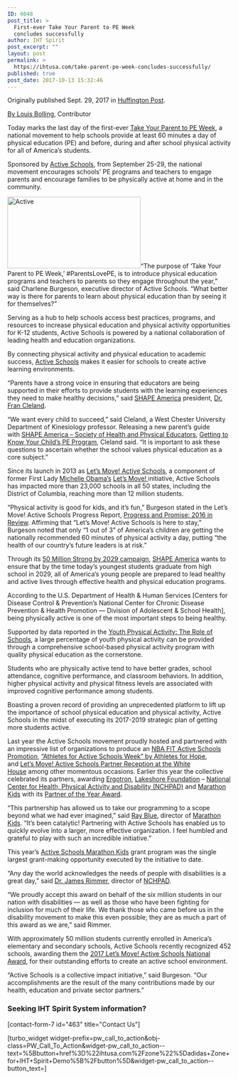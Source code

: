```yaml
---
ID: 6048
post_title: >
  First-ever Take Your Parent to PE Week
  concludes successfully
author: IHT Spirit
post_excerpt: ""
layout: post
permalink: >
  https://ihtusa.com/take-parent-pe-week-concludes-successfully/
published: true
post_date: 2017-10-13 15:32:46
---
```

<p class="content-list-component bn-content-list-text text" data-beacon="{&quot;p&quot;:{&quot;mnid&quot;:&quot;citation&quot;}}" data-beacon-parsed="true">Originally published Sept. 29, 2017 in <a href="https://www.huffingtonpost.com/entry/active-schools-first-ever-take-your-parent-to-pe-week_us_59c20968e4b0c3e70e742906" target="_blank" rel="nofollow noopener">Huffington Post</a>.</p>
<p class="content-list-component bn-content-list-text text" data-beacon="{&quot;p&quot;:{&quot;mnid&quot;:&quot;citation&quot;}}" data-beacon-parsed="true"><a class="author-card__link bn-author-name bn-clickable" href="https://www.huffingtonpost.com/author/bolling-louis-772" data-beacon="{&quot;p&quot;:{&quot;lnid&quot;:&quot;author_name&quot;}}" data-beacon-parsed="true">By Louis Bolling</a>, Contributor</p>
<p class="content-list-component bn-content-list-text text" data-beacon="{&quot;p&quot;:{&quot;mnid&quot;:&quot;citation&quot;}}" data-beacon-parsed="true">Today marks the last day of the first-ever <a class="bn-clickable" href="https://www.activeschoolsus.org/take-your-parent-to-pe-week/" target="_blank" rel="nofollow noopener" data-beacon="{&quot;p&quot;:{&quot;lnid&quot;:&quot;Take Your Parent to PE Week&quot;,&quot;mpid&quot;:2,&quot;plid&quot;:&quot;https://www.activeschoolsus.org/take-your-parent-to-pe-week/&quot;}}" data-beacon-parsed="true">Take Your Parent to PE Week</a>, a national movement to help schools provide at least 60 minutes a day of physical education (PE) and before, during and after school physical activity for all of America’s students.</p>
<p class="content-list-component bn-content-list-text text" data-beacon="{&quot;p&quot;:{&quot;mnid&quot;:&quot;citation&quot;}}" data-beacon-parsed="true">Sponsored by <a class="bn-clickable" href="https://youtu.be/k0v9HGbBzJ8" target="_blank" rel="nofollow noopener" data-beacon="{&quot;p&quot;:{&quot;lnid&quot;:&quot;Active Schools&quot;,&quot;mpid&quot;:3,&quot;plid&quot;:&quot;https://youtu.be/k0v9HGbBzJ8&quot;}}" data-beacon-parsed="true">Active Schools</a>, from September 25-29, the national movement encourages schools’ PE programs and teachers to engage parents and encourage families to be physically active at home and in the community.</p>
<p class="content-list-component bn-content-list-text text" data-beacon="{&quot;p&quot;:{&quot;mnid&quot;:&quot;citation&quot;}}" data-beacon-parsed="true"><!--more--><a href="https://ihtusa.com/wp-content/uploads/2017/10/active-schools-graphic.jpg"><img class="alignleft size-medium wp-image-6049" src="https://ihtusa.com/wp-content/uploads/2017/10/active-schools-graphic-300x161.jpg" alt="Active" width="300" height="161" /></a>“The purpose of ‘Take Your Parent to PE Week,’ #ParentsLovePE, is to introduce physical education programs and teachers to parents so they engage throughout the year,” said Charlene Burgeson, executive director of Active Schools. “What better way is there for parents to learn about physical education than by seeing it for themselves?”</p>
<p class="content-list-component bn-content-list-text text" data-beacon="{&quot;p&quot;:{&quot;mnid&quot;:&quot;citation&quot;}}" data-beacon-parsed="true">Serving as a hub to help schools access best practices, programs, and resources to increase physical education and physical activity opportunities for K-12 students, Active Schools is powered by a national collaboration of leading health and education organizations.</p>
<p class="content-list-component bn-content-list-text text" data-beacon="{&quot;p&quot;:{&quot;mnid&quot;:&quot;citation&quot;}}" data-beacon-parsed="true">By connecting physical activity and physical education to academic success, <a class="bn-clickable" href="https://twitter.com/ActiveSchoolsUS" target="_blank" rel="nofollow noopener" data-beacon="{&quot;p&quot;:{&quot;lnid&quot;:&quot;Active Schools&quot;,&quot;mpid&quot;:10,&quot;plid&quot;:&quot;https://twitter.com/ActiveSchoolsUS&quot;}}" data-beacon-parsed="true">Active Schools</a> makes it easier for schools to create active learning environments.</p>
<p class="content-list-component bn-content-list-text text" data-beacon="{&quot;p&quot;:{&quot;mnid&quot;:&quot;citation&quot;}}" data-beacon-parsed="true">“Parents have a strong voice in ensuring that educators are being supported in their efforts to provide students with the learning experiences they need to make healthy decisions,” said <a class="bn-clickable" href="https://www.shapeamerica.org/" target="_blank" rel="nofollow noopener" data-beacon="{&quot;p&quot;:{&quot;lnid&quot;:&quot;SHAPE America&quot;,&quot;mpid&quot;:11,&quot;plid&quot;:&quot;https://www.shapeamerica.org/&quot;}}" data-beacon-parsed="true">SHAPE America</a> president, <a class="bn-clickable" href="https://www.wcupa.edu/HealthSciences/kinesiology/FranCleland.aspx" target="_blank" rel="nofollow noopener" data-beacon="{&quot;p&quot;:{&quot;lnid&quot;:&quot;Dr. Fran Cleland&quot;,&quot;mpid&quot;:12,&quot;plid&quot;:&quot;https://www.wcupa.edu/HealthSciences/kinesiology/FranCleland.aspx&quot;}}" data-beacon-parsed="true">Dr. Fran Cleland</a>.</p>
<p class="content-list-component bn-content-list-text text" data-beacon="{&quot;p&quot;:{&quot;mnid&quot;:&quot;citation&quot;}}" data-beacon-parsed="true">“We want every child to succeed,” said Cleland, a West Chester University Department of Kinesiology professor. Releasing a new parent’s guide with <a class="bn-clickable" href="https://www.shapeamerica.org/" target="_blank" rel="nofollow noopener" data-beacon="{&quot;p&quot;:{&quot;lnid&quot;:&quot;SHAPE America – Society of Health and Physical Educators&quot;,&quot;mpid&quot;:13,&quot;plid&quot;:&quot;https://www.shapeamerica.org/&quot;}}" data-beacon-parsed="true">SHAPE America – Society of Health and Physical Educators</a>, <a class="bn-clickable" href="https://portal.shapeamerica.org/events/parents" target="_blank" rel="nofollow noopener" data-beacon="{&quot;p&quot;:{&quot;lnid&quot;:&quot;Getting to Know Your Child’s PE Program&quot;,&quot;mpid&quot;:14,&quot;plid&quot;:&quot;https://portal.shapeamerica.org/events/parents&quot;}}" data-beacon-parsed="true">Getting to Know Your Child’s PE Program</a>, Cleland said. “It is important to ask these questions to ascertain whether the school values physical education as a core subject.”</p>
<p class="content-list-component embed-asset bn-content-list-embed">Since its launch in 2013 as <a class="bn-clickable" href="http://www.letsmoveschools.org/" target="_blank" rel="nofollow noopener" data-beacon="{&quot;p&quot;:{&quot;lnid&quot;:&quot;Let’s Move&quot;,&quot;mpid&quot;:15,&quot;plid&quot;:&quot;http://www.letsmoveschools.org/&quot;}}" data-beacon-parsed="true">Let’s Move</a><a class="bn-clickable" href="http://www.letsmoveschools.org/" target="_blank" rel="nofollow noopener" data-beacon="{&quot;p&quot;:{&quot;lnid&quot;:&quot;! Active Schools&quot;,&quot;mpid&quot;:16,&quot;plid&quot;:&quot;http://www.letsmoveschools.org/&quot;}}" data-beacon-parsed="true">! Active Schools</a>, a component of former First Lady <a class="bn-clickable" href="https://twitter.com/michelleobama" target="_blank" rel="nofollow noopener" data-beacon="{&quot;p&quot;:{&quot;lnid&quot;:&quot;Michelle Obama’s&quot;,&quot;mpid&quot;:17,&quot;plid&quot;:&quot;https://twitter.com/michelleobama&quot;}}" data-beacon-parsed="true">Michelle Obama’s</a> <a class="bn-clickable" href="https://letsmove.obamawhitehouse.archives.gov/" target="_blank" rel="nofollow noopener" data-beacon="{&quot;p&quot;:{&quot;lnid&quot;:&quot;Let’s Move!&quot;,&quot;mpid&quot;:18,&quot;plid&quot;:&quot;https://letsmove.obamawhitehouse.archives.gov/&quot;}}" data-beacon-parsed="true">Let’s Move! </a>initiative, Active Schools has impacted more than 23,000 schools in all 50 states, including the District of Columbia, reaching more than 12 million students.</p>
<p class="content-list-component bn-content-list-text text" data-beacon="{&quot;p&quot;:{&quot;mnid&quot;:&quot;citation&quot;}}" data-beacon-parsed="true">“Physical activity is good for kids, and it’s fun,” Burgeson stated in the Let’s Move! Active Schools Progress Report, <a class="bn-clickable" href="https://static1.squarespace.com/static/53b1a843e4b0dcbabf4b4b85/t/58b054381e5b6cf6e8a1929f/1487950906075/2016-LMAS-AnnualReport-Supplement-2-Dig.pdf" target="_blank" rel="nofollow noopener" data-beacon="{&quot;p&quot;:{&quot;lnid&quot;:&quot;Progress and Promise: 2016 in Review&quot;,&quot;mpid&quot;:19,&quot;plid&quot;:&quot;https://static1.squarespace.com/static/53b1a843e4b0dcbabf4b4b85/t/58b054381e5b6cf6e8a1929f/1487950906075/2016-LMAS-AnnualReport-Supplement-2-Dig.pdf&quot;}}" data-beacon-parsed="true">Progress and Promise: 2016 in Review</a>. Affirming that “Let’s Move! Active Schools is here to stay,” Burgeson noted that only “1 out of 3” of America’s children are getting the nationally recommended 60 minutes of physical activity a day, putting “the health of our country’s future leaders is at risk.”</p>
<p class="content-list-component bn-content-list-text text" data-beacon="{&quot;p&quot;:{&quot;mnid&quot;:&quot;citation&quot;}}" data-beacon-parsed="true">Through its <a class="bn-clickable" href="http://50million.shapeamerica.org/" target="_blank" rel="nofollow noopener" data-beacon="{&quot;p&quot;:{&quot;lnid&quot;:&quot;50 Million Strong by 2029 campaign&quot;,&quot;mpid&quot;:20,&quot;plid&quot;:&quot;http://50million.shapeamerica.org/&quot;}}" data-beacon-parsed="true">50 Million Strong by 2029 campaign</a>, <a class="bn-clickable" href="https://twitter.com/SHAPE_America/status/901083246284484608/photo/1" target="_blank" rel="nofollow noopener" data-beacon="{&quot;p&quot;:{&quot;lnid&quot;:&quot;SHAPE America&quot;,&quot;mpid&quot;:21,&quot;plid&quot;:&quot;https://twitter.com/SHAPE_America/status/901083246284484608/photo/1&quot;}}" data-beacon-parsed="true">SHAPE America</a> wants to ensure that by the time today’s youngest students graduate from high school in 2029, all of America’s young people are prepared to lead healthy and active lives through effective health and physical education programs.</p>
<p class="content-list-component bn-content-list-text text" data-beacon="{&quot;p&quot;:{&quot;mnid&quot;:&quot;citation&quot;}}" data-beacon-parsed="true">According to the U.S. Department of Health &amp; Human Services [Centers for Disease Control &amp; Prevention’s National Center for Chronic Disease Prevention &amp; Health Promotion — Division of Adolescent &amp; School Health], being physically active is one of the most important steps to being healthy.</p>
<p class="content-list-component bn-content-list-text text" data-beacon="{&quot;p&quot;:{&quot;mnid&quot;:&quot;citation&quot;}}" data-beacon-parsed="true">Supported by data reported in the <a class="bn-clickable" href="https://www.cdc.gov/HealthyYouth/physicalactivity/toolkit/factsheet_pa_guidelines_schools.pdf" target="_blank" rel="nofollow noopener" data-beacon="{&quot;p&quot;:{&quot;lnid&quot;:&quot;Youth Physical Activity: The Role of Schools&quot;,&quot;mpid&quot;:22,&quot;plid&quot;:&quot;https://www.cdc.gov/HealthyYouth/physicalactivity/toolkit/factsheet_pa_guidelines_schools.pdf&quot;}}" data-beacon-parsed="true">Youth Physical Activity: The Role of Schools</a>, a large percentage of youth physical activity can be provided through a comprehensive school-based physical activity program with quality physical education as the cornerstone.</p>
<p class="content-list-component bn-content-list-text text" data-beacon="{&quot;p&quot;:{&quot;mnid&quot;:&quot;citation&quot;}}" data-beacon-parsed="true">Students who are physically active tend to have better grades, school attendance, cognitive performance, and classroom behaviors. In addition, higher physical activity and physical fitness levels are associated with improved cognitive performance among students.</p>
<p class="content-list-component bn-content-list-text text" data-beacon="{&quot;p&quot;:{&quot;mnid&quot;:&quot;citation&quot;}}" data-beacon-parsed="true">Boasting a proven record of providing an unprecedented platform to lift up the importance of school physical education and physical activity, Active Schools in the midst of executing its 2017-2019 strategic plan of getting more students active.</p>
<p class="content-list-component bn-content-list-text text" data-beacon="{&quot;p&quot;:{&quot;mnid&quot;:&quot;citation&quot;}}" data-beacon-parsed="true">Last year the Active Schools movement proudly hosted and partnered with an impressive list of organizations to produce an <a class="bn-clickable" href="http://www.letsmoveschools.org/latest-stories/2016/1/4/win-nba-fit-prizes-for-your-school-jan-4-feb-6" target="_blank" rel="nofollow noopener" data-beacon="{&quot;p&quot;:{&quot;lnid&quot;:&quot;NBA FIT Active Schools Promotion&quot;,&quot;mpid&quot;:28,&quot;plid&quot;:&quot;http://www.letsmoveschools.org/latest-stories/2016/1/4/win-nba-fit-prizes-for-your-school-jan-4-feb-6&quot;}}" data-beacon-parsed="true">NBA FIT Active Schools Promotion</a>, <a class="bn-clickable" href="http://www.athletesforhope.org/2016/10/athletes-active-schools/" target="_blank" rel="nofollow noopener" data-beacon="{&quot;p&quot;:{&quot;lnid&quot;:&quot;“Athletes for Active Schools Week” by Athletes for Hope&quot;,&quot;mpid&quot;:29,&quot;plid&quot;:&quot;http://www.athletesforhope.org/2016/10/athletes-active-schools/&quot;}}" data-beacon-parsed="true">“Athletes for Active Schools Week” by Athletes for Hope</a>, and <a class="bn-clickable" href="https://youtu.be/NuyvhmbUq_I" target="_blank" rel="nofollow noopener" data-beacon="{&quot;p&quot;:{&quot;lnid&quot;:&quot;Let’s Move! Active Schools Partner Reception at the White House&quot;,&quot;mpid&quot;:30,&quot;plid&quot;:&quot;https://youtu.be/NuyvhmbUq_I&quot;}}" data-beacon-parsed="true">Let’s Move! Active Schools Partner Reception at the White House</a> among other momentous occasions. Earlier this year the collective celebrated its partners, awarding <a class="bn-clickable" href="http://www.ergotron.com/en-us/markets/education" target="_blank" rel="nofollow noopener" data-beacon="{&quot;p&quot;:{&quot;lnid&quot;:&quot;Ergotron&quot;,&quot;mpid&quot;:31,&quot;plid&quot;:&quot;http://www.ergotron.com/en-us/markets/education&quot;}}" data-beacon-parsed="true">Ergotron</a>, <a class="bn-clickable" href="http://www.lakeshore.org/" target="_blank" rel="nofollow noopener" data-beacon="{&quot;p&quot;:{&quot;lnid&quot;:&quot;Lakeshore Foundation&quot;,&quot;mpid&quot;:32,&quot;plid&quot;:&quot;http://www.lakeshore.org/&quot;}}" data-beacon-parsed="true">Lakeshore Foundation</a> – <a class="bn-clickable" href="http://www.nchpad.org/" target="_blank" rel="nofollow noopener" data-beacon="{&quot;p&quot;:{&quot;lnid&quot;:&quot;National Center for Health, Physical Activity and Disability (NCHPAD)&quot;,&quot;mpid&quot;:33,&quot;plid&quot;:&quot;http://www.nchpad.org/&quot;}}" data-beacon-parsed="true">National Center for Health, Physical Activity and Disability (NCHPAD)</a> and <a class="bn-clickable" href="http://www.marathonkids.org/" target="_blank" rel="nofollow noopener" data-beacon="{&quot;p&quot;:{&quot;lnid&quot;:&quot;Marathon Kids&quot;,&quot;mpid&quot;:34,&quot;plid&quot;:&quot;http://www.marathonkids.org/&quot;}}" data-beacon-parsed="true">Marathon Kids</a> with its <a class="bn-clickable" href="https://www.activeschoolsus.org/latest-stories/2017/5/12/active-schools-recognizes-ergotron-lakeshore-foundation-national-center-for-health-physical-activity-and-disability-and-marathon-kids-as-partners-of-the-year" target="_blank" rel="nofollow noopener" data-beacon="{&quot;p&quot;:{&quot;lnid&quot;:&quot;Partner of the Year Award&quot;,&quot;mpid&quot;:35,&quot;plid&quot;:&quot;https://www.activeschoolsus.org/latest-stories/2017/5/12/active-schools-recognizes-ergotron-lakeshore-foundation-national-center-for-health-physical-activity-and-disability-and-marathon-kids-as-partners-of-the-year&quot;}}" data-beacon-parsed="true">Partner of the Year Award</a>.</p>
<p id="inline-newsletter_placeholder">“This partnership has allowed us to take our programming to a scope beyond what we had ever imagined,” said <a class="bn-clickable" href="https://clubs.marathonkids.org/biographies/ray-blue/" target="_blank" rel="nofollow noopener" data-beacon="{&quot;p&quot;:{&quot;lnid&quot;:&quot;Ray Blue&quot;,&quot;mpid&quot;:36,&quot;plid&quot;:&quot;https://clubs.marathonkids.org/biographies/ray-blue/&quot;}}" data-beacon-parsed="true">Ray Blue</a>, director of <a class="bn-clickable" href="https://marathonkids.org/" target="_blank" rel="nofollow noopener" data-beacon="{&quot;p&quot;:{&quot;lnid&quot;:&quot;Marathon Kids&quot;,&quot;mpid&quot;:37,&quot;plid&quot;:&quot;https://marathonkids.org/&quot;}}" data-beacon-parsed="true">Marathon Kids</a>. “It’s been catalytic! Partnering with Active Schools has enabled us to quickly evolve into a larger, more effective organization. I feel humbled and grateful to play with such an incredible initiative.”</p>
<p class="content-list-component bn-content-list-text text" data-beacon="{&quot;p&quot;:{&quot;mnid&quot;:&quot;citation&quot;}}" data-beacon-parsed="true">This year’s <a class="bn-clickable" href="https://marathonkids.org/marathon-kids-honored-active-schools-partner-year/" target="_blank" rel="nofollow noopener" data-beacon="{&quot;p&quot;:{&quot;lnid&quot;:&quot;Active Schools Marathon Kids&quot;,&quot;mpid&quot;:38,&quot;plid&quot;:&quot;https://marathonkids.org/marathon-kids-honored-active-schools-partner-year/&quot;}}" data-beacon-parsed="true">Active Schools Marathon Kids</a> grant program was the single largest grant-making opportunity executed by the initiative to date.</p>
<p class="content-list-component bn-content-list-text text" data-beacon="{&quot;p&quot;:{&quot;mnid&quot;:&quot;citation&quot;}}" data-beacon-parsed="true">“Any day the world acknowledges the needs of people with disabilities is a great day,” said <a class="bn-clickable" href="https://www.nchpad.xn--org%20%20staff-bq3h/" target="_blank" rel="nofollow noopener" data-beacon="{&quot;p&quot;:{&quot;lnid&quot;:&quot;Dr. James Rimmer&quot;,&quot;mpid&quot;:39,&quot;plid&quot;:&quot;https://www.nchpad.xn--org%20%20staff-bq3h/&quot;}}" data-beacon-parsed="true">Dr. James Rimmer</a>, director of <a class="bn-clickable" href="https://www.nchpad.org/" target="_blank" rel="nofollow noopener" data-beacon="{&quot;p&quot;:{&quot;lnid&quot;:&quot;NCHPAD&quot;,&quot;mpid&quot;:40,&quot;plid&quot;:&quot;https://www.nchpad.org/&quot;}}" data-beacon-parsed="true">NCHPAD</a>.</p>
<p class="content-list-component bn-content-list-text text" data-beacon="{&quot;p&quot;:{&quot;mnid&quot;:&quot;citation&quot;}}" data-beacon-parsed="true">“We proudly accept this award on behalf of the six million students in our nation with disabilities — as well as those who have been fighting for inclusion for much of their life. We thank those who came before us in the disability movement to make this even possible; they are as much a part of this award as we are,” said Rimmer.</p>
<p class="content-list-component bn-content-list-text text" data-beacon="{&quot;p&quot;:{&quot;mnid&quot;:&quot;citation&quot;}}" data-beacon-parsed="true">With approximately 50 million students currently enrolled in America’s elementary and secondary schools, Active Schools recently recognized 452 schools, awarding them the <a class="bn-clickable" href="https://www.activeschoolsus.org/latest-stories/2017/9/5/active-schools-announces-2017-national-award-recipients" target="_blank" rel="nofollow noopener" data-beacon="{&quot;p&quot;:{&quot;lnid&quot;:&quot;2017 Let’s Move! Active Schools National Award&quot;,&quot;mpid&quot;:41,&quot;plid&quot;:&quot;https://www.activeschoolsus.org/latest-stories/2017/9/5/active-schools-announces-2017-national-award-recipients&quot;}}" data-beacon-parsed="true">2017 Let’s Move! Active Schools National Award</a>, for their outstanding efforts to create an active school environment.</p>
<p class="content-list-component bn-content-list-text text" data-beacon="{&quot;p&quot;:{&quot;mnid&quot;:&quot;citation&quot;}}" data-beacon-parsed="true">“Active Schools is a collective impact initiative,” said Burgeson. “Our accomplishments are the result of the many contributions made by our health, education and private sector partners.”</p>

<h3 class="article-newsletter-signup">Seeking IHT Spirit System information?</h3>
<p class="article-newsletter-signup">[contact-form-7 id="463" title="Contact Us"]</p>
[turbo_widget widget-prefix=pw_call_to_action&obj-class=PW_Call_To_Action&widget-pw_call_to_action--text=%5Bbutton+href%3D%22ihtusa.com%2Fzone%22%5Dadidas+Zone+for+IHT+Spirit+Demo%5B%2Fbutton%5D&widget-pw_call_to_action--button_text=]